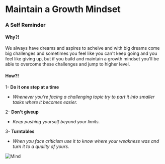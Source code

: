 # Maintain a Growth Mindset
### A Self Reminder

#### Why?!

We always have dreams and aspires to acheive and with big dreams come big challenges and sometimes you feel like you can't keep going and you feel like giving up, but if you build and maintain a growth mindset you'll be able to overcome these challenges and jump to higher level.

#### How?!


1- **Do it one step at a time**
  - *Whenever you're facing a challenging topic try to part it into smaller tasks where it becomes easier.*
  
2- **Don't giveup**
  - *Keep pushing yourself beyond your limits.*
  
3- **Turntables**
  - *When you face criticism use it to know where your weakness was and turn it to a quality of yours.*


![Mind](https://3kllhk1ibq34qk6sp3bhtox1-wpengine.netdna-ssl.com/wp-content/uploads/2015/11/growth-mindset.png)
